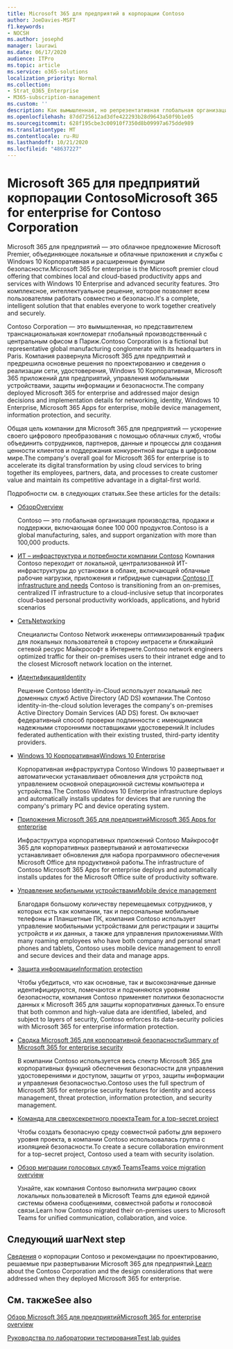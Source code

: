```yaml
---
title: Microsoft 365 для предприятий в корпорации Contoso
author: JoeDavies-MSFT
f1.keywords:
- NOCSH
ms.author: josephd
manager: laurawi
ms.date: 06/17/2020
audience: ITPro
ms.topic: article
ms.service: o365-solutions
localization_priority: Normal
ms.collection:
- Strat_O365_Enterprise
- M365-subscription-management
ms.custom: ''
description: Как вымышленная, но репрезентативная глобальная организация применяет Microsoft 365 для предприятий.
ms.openlocfilehash: 87dd725612ad3dfe422293b28d9643a50f9b1e05
ms.sourcegitcommit: 628f195cbe3c00910f7350d8b09997a675dde989
ms.translationtype: MT
ms.contentlocale: ru-RU
ms.lasthandoff: 10/21/2020
ms.locfileid: "48637227"
---
```

# <a name="microsoft-365-for-enterprise-for-contoso-corporation"></a><span data-ttu-id="4b568-103">Microsoft 365 для предприятий корпорации Contoso</span><span class="sxs-lookup"><span data-stu-id="4b568-103">Microsoft 365 for enterprise for Contoso Corporation</span></span>

<span data-ttu-id="4b568-104">Microsoft 365 для предприятий — это облачное предложение Microsoft Premier, объединяющее локальные и облачные приложения и службы с Windows 10 Корпоративная и расширенные функции безопасности.</span><span class="sxs-lookup"><span data-stu-id="4b568-104">Microsoft 365 for enterprise is the Microsoft premier cloud offering that combines local and cloud-based productivity apps and services with Windows 10 Enterprise and advanced security features.</span></span> <span data-ttu-id="4b568-105">Это комплексное, интеллектуальное решение, которое позволяет всем пользователям работать совместно и безопасно.</span><span class="sxs-lookup"><span data-stu-id="4b568-105">It's a complete, intelligent solution that that enables everyone to work together creatively and securely.</span></span>

<span data-ttu-id="4b568-106">Contoso Corporation — это вымышленная, но представителем транснациональная конгломерат глобальный производственный с центральным офисом в Париж.</span><span class="sxs-lookup"><span data-stu-id="4b568-106">Contoso Corporation is a fictional but representative global manufacturing conglomerate with its headquarters in Paris.</span></span> <span data-ttu-id="4b568-107">Компания развернула Microsoft 365 для предприятий и предрешила основные решения по проектированию и сведения о реализации сети, удостоверения, Windows 10 Корпоративная, Microsoft 365 приложений для предприятий, управления мобильными устройствами, защиты информации и безопасности.</span><span class="sxs-lookup"><span data-stu-id="4b568-107">The company deployed Microsoft 365 for enterprise and addressed major design decisions and implementation details for networking, identity, Windows 10 Enterprise, Microsoft 365 Apps for enterprise, mobile device management, information protection, and security.</span></span>

<span data-ttu-id="4b568-108">Общая цель компании для Microsoft 365 для предприятий — ускорение своего цифрового преобразования с помощью облачных служб, чтобы объединить сотрудников, партнеров, данные и процессы для создания ценности клиентов и поддержания конкурентной выгоды в цифровом мире.</span><span class="sxs-lookup"><span data-stu-id="4b568-108">The company's overall goal for Microsoft 365 for enterprise is to accelerate its digital transformation by using cloud services to bring together its employees, partners, data, and processes to create customer value and maintain its competitive advantage in a digital-first world.</span></span>

<span data-ttu-id="4b568-109">Подробности см. в следующих статьях.</span><span class="sxs-lookup"><span data-stu-id="4b568-109">See these articles for the details:</span></span>

- [<span data-ttu-id="4b568-110">Обзор</span><span class="sxs-lookup"><span data-stu-id="4b568-110">Overview</span></span>](contoso-overview.md)

  <span data-ttu-id="4b568-111">Contoso — это глобальная организация производства, продажи и поддержки, включающая более 100 000 продуктов.</span><span class="sxs-lookup"><span data-stu-id="4b568-111">Contoso is a global manufacturing, sales, and support organization with more than 100,000 products.</span></span>

- <span data-ttu-id="4b568-112">[ИТ – инфраструктура и потребности компании Contoso](contoso-infra-needs.md) Компания Contoso переходит от локальной, централизованной ИТ-инфраструктуры до установки в облаке, включающей облачные рабочие нагрузки, приложения и гибридные сценарии.</span><span class="sxs-lookup"><span data-stu-id="4b568-112">[Contoso IT infrastructure and needs](contoso-infra-needs.md) Contoso is transitioning from an on-premises, centralized IT infrastructure to a cloud-inclusive setup that incorporates cloud-based personal productivity workloads, applications, and hybrid scenarios</span></span>

- [<span data-ttu-id="4b568-113">Сеть</span><span class="sxs-lookup"><span data-stu-id="4b568-113">Networking</span></span>](contoso-networking.md)

  <span data-ttu-id="4b568-114">Специалисты Contoso Network инженеры оптимизированный трафик для локальных пользователей в сторону интрасети и ближайший сетевой ресурс Майкрософт в Интернете.</span><span class="sxs-lookup"><span data-stu-id="4b568-114">Contoso network engineers optimized traffic for their on-premises users to their intranet edge and to the closest Microsoft network location on the internet.</span></span>

- [<span data-ttu-id="4b568-115">Идентификация</span><span class="sxs-lookup"><span data-stu-id="4b568-115">Identity</span></span>](contoso-identity.md)

  <span data-ttu-id="4b568-116">Решение Contoso Identity-in-Cloud использует локальный лес доменных служб Active Directory (AD DS) компании.</span><span class="sxs-lookup"><span data-stu-id="4b568-116">The Contoso identity-in-the-cloud solution leverages the company's on-premises Active Directory Domain Services (AD DS) forest.</span></span> <span data-ttu-id="4b568-117">Он включает федеративный способ проверки подлинности с имеющимися надежными сторонними поставщиками удостоверений.</span><span class="sxs-lookup"><span data-stu-id="4b568-117">It includes federated authentication with their existing trusted, third-party identity providers.</span></span>

- [<span data-ttu-id="4b568-118">Windows 10 Корпоративная</span><span class="sxs-lookup"><span data-stu-id="4b568-118">Windows 10 Enterprise</span></span>](contoso-win10.md)

  <span data-ttu-id="4b568-119">Корпоративная инфраструктура Contoso Windows 10 развертывает и автоматически устанавливает обновления для устройств под управлением основной операционной системы компьютера и устройства.</span><span class="sxs-lookup"><span data-stu-id="4b568-119">The Contoso Windows 10 Enterprise infrastructure deploys and automatically installs updates for devices that are running the company's primary PC and device operating system.</span></span>

- [<span data-ttu-id="4b568-120">Приложения Microsoft 365 для предприятий</span><span class="sxs-lookup"><span data-stu-id="4b568-120">Microsoft 365 Apps for enterprise</span></span>](contoso-o365pp.md)

  <span data-ttu-id="4b568-121">Инфраструктура корпоративных приложений Contoso Майкрософт 365 для корпоративных развертываний и автоматически устанавливает обновления для набора программного обеспечения Microsoft Office для продуктивной работы.</span><span class="sxs-lookup"><span data-stu-id="4b568-121">The infrastructure of Contoso Microsoft 365 Apps for enterprise deploys and automatically installs updates for the Microsoft Office suite of productivity software.</span></span>

- [<span data-ttu-id="4b568-122">Управление мобильными устройствами</span><span class="sxs-lookup"><span data-stu-id="4b568-122">Mobile device management</span></span>](contoso-mdm.md)

  <span data-ttu-id="4b568-123">Благодаря большому количеству перемещаемых сотрудников, у которых есть как компании, так и персональные мобильные телефоны и Планшетные ПК, компания Contoso использует управление мобильными устройствами для регистрации и защиты устройств и их данных, а также для управления приложениями.</span><span class="sxs-lookup"><span data-stu-id="4b568-123">With many roaming employees who have both company and personal smart phones and tablets, Contoso uses mobile device management to enroll and secure devices and their data and manage apps.</span></span>

- [<span data-ttu-id="4b568-124">Защита информации</span><span class="sxs-lookup"><span data-stu-id="4b568-124">Information protection</span></span>](contoso-info-protect.md)

  <span data-ttu-id="4b568-125">Чтобы убедиться, что как основные, так и высокозначные данные идентифицируются, помечаются и подчиняются уровням безопасности, компания Contoso применяет политики безопасности данных к Microsoft 365 для защиты корпоративных данных.</span><span class="sxs-lookup"><span data-stu-id="4b568-125">To ensure that both common and high-value data are identified, labeled, and subject to layers of security, Contoso enforces its data-security policies with Microsoft 365 for enterprise information protection.</span></span>

- [<span data-ttu-id="4b568-126">Сводка Microsoft 365 для корпоративной безопасности</span><span class="sxs-lookup"><span data-stu-id="4b568-126">Summary of Microsoft 365 for enterprise security</span></span>](contoso-security-summary.md)

  <span data-ttu-id="4b568-127">В компании Contoso используется весь спектр Microsoft 365 для корпоративных функций обеспечения безопасности для управления удостоверениями и доступом, защиты от угроз, защиты информации и управления безопасностью.</span><span class="sxs-lookup"><span data-stu-id="4b568-127">Contoso uses the full spectrum of Microsoft 365 for enterprise security features for identity and access management, threat protection, information protection, and security management.</span></span>

- [<span data-ttu-id="4b568-128">Команда для сверхсекретного проекта</span><span class="sxs-lookup"><span data-stu-id="4b568-128">Team for a top-secret project</span></span>](../solutions/contoso-team-for-top-secret-project.md)

  <span data-ttu-id="4b568-129">Чтобы создать безопасную среду совместной работы для верхнего уровня проекта, в компании Contoso использовалась группа с изоляцией безопасности.</span><span class="sxs-lookup"><span data-stu-id="4b568-129">To create a secure collaboration environment for a top-secret project, Contoso used a team with security isolation.</span></span>

- [<span data-ttu-id="4b568-130">Обзор миграции голосовых служб Teams</span><span class="sxs-lookup"><span data-stu-id="4b568-130">Teams voice migration overview</span></span>](https://docs.microsoft.com/MicrosoftTeams/voice-case-study-overview)

  <span data-ttu-id="4b568-131">Узнайте, как компания Contoso выполнила миграцию своих локальных пользователей в Microsoft Teams для единой единой системы обмена сообщениями, совместной работы и голосовой связи.</span><span class="sxs-lookup"><span data-stu-id="4b568-131">Learn how Contoso migrated their on-premises users to Microsoft Teams for unified communication, collaboration, and voice.</span></span>

## <a name="next-step"></a><span data-ttu-id="4b568-132">Следующий шаг</span><span class="sxs-lookup"><span data-stu-id="4b568-132">Next step</span></span>

<span data-ttu-id="4b568-133">[Сведения](contoso-overview.md) о корпорации Contoso и рекомендации по проектированию, решаемые при развертывании Microsoft 365 для предприятий.</span><span class="sxs-lookup"><span data-stu-id="4b568-133">[Learn](contoso-overview.md) about the Contoso Corporation and the design considerations that were addressed when they deployed Microsoft 365 for enterprise.</span></span>


## <a name="see-also"></a><span data-ttu-id="4b568-134">См. также</span><span class="sxs-lookup"><span data-stu-id="4b568-134">See also</span></span>

[<span data-ttu-id="4b568-135">Обзор Microsoft 365 для предприятий</span><span class="sxs-lookup"><span data-stu-id="4b568-135">Microsoft 365 for enterprise overview</span></span>](microsoft-365-overview.md)

[<span data-ttu-id="4b568-136">Руководства по лаборатории тестирования</span><span class="sxs-lookup"><span data-stu-id="4b568-136">Test lab guides</span></span>](m365-enterprise-test-lab-guides.md)
